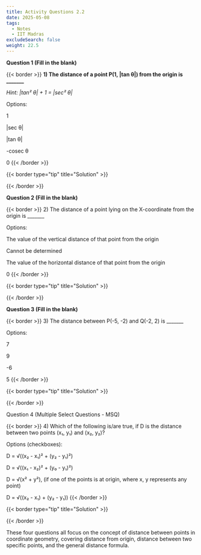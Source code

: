 ```yaml
---
title: Activity Questions 2.2
date: 2025-05-08
tags:
  - Notes 
  - IIT Madras
excludeSearch: false
weight: 22.5
---
```


**Question 1 (Fill in the blank)**

{{< border >}}
**1) The distance of a point P(1, |tan θ|) from the origin is _______**

*Hint: |tan² θ| + 1 = |sec² θ|*

Options:

1

|sec θ|

|tan θ|

-cosec θ

0
{{< /border >}}

{{< border type="tip" title="Solution" >}}

{{< /border >}}

**Question 2 (Fill in the blank)**

{{< border >}}
2) The distance of a point lying on the X-coordinate from the origin is _______

Options:

The value of the vertical distance of that point from the origin

Cannot be determined

The value of the horizontal distance of that point from the origin

0
{{< /border >}}

{{< border type="tip" title="Solution" >}}

{{< /border >}}

**Question 3 (Fill in the blank)**

{{< border >}}
3) The distance between P(-5, -2) and Q(-2, 2) is _______

Options:

7

9

-6

5
{{< /border >}}

{{< border type="tip" title="Solution" >}}

{{< /border >}}

Question 4 (Multiple Select Questions - MSQ)

{{< border >}}
4) Which of the following is/are true, if D is the distance between two points (x₁, y₁) and (x₂, y₂)?

Options (checkboxes):

D = √((x₂ - x₁)² + (y₂ - y₁)²)

D = √((x₁ - x₂)² + (y₀ - y₁)²)

D = √(x² + y²), (if one of the points is at origin, where x, y represents any point)

D = √((x₂ - x₁) + (y₂ - y₁))
{{< /border >}}

{{< border type="tip" title="Solution" >}}

{{< /border >}}


These four questions all focus on the concept of distance between points in coordinate geometry, covering distance from origin, distance between two specific points, and the general distance formula.